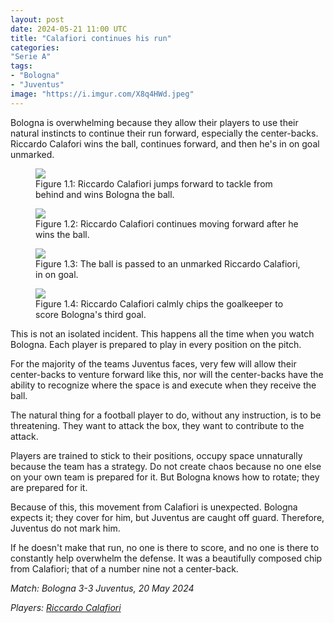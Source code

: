 ```yaml
---
layout: post
date: 2024-05-21 11:00 UTC
title: "Calafiori continues his run"
categories:
"Serie A"
tags:
- "Bologna"
- "Juventus"
image: "https://i.imgur.com/X8q4HWd.jpeg"
---
```


Bologna is overwhelming because they allow their players to use their natural instincts to continue their run forward, especially the center-backs. Riccardo Calafori wins the ball, continues forward, and then he's in on goal unmarked.

<!---more---> 

<figure>
<img src="https://i.imgur.com/u7ZXG93.jpeg">
<figcaption> Figure 1.1: Riccardo Calafiori jumps forward to tackle from behind and wins Bologna the ball. </figcaption>
</figure> 

<figure>
<img src="https://i.imgur.com/z4235SU.jpeg">
<figcaption> Figure 1.2: Riccardo Calafiori continues moving forward after he wins the ball. </figcaption>
</figure> 

<figure>
<img src="https://i.imgur.com/X8q4HWd.jpeg">
<figcaption> Figure 1.3: The ball is passed to an unmarked Riccardo Calafiori, in on goal. </figcaption>
</figure> 

<figure>
<img src="https://i.imgur.com/5x6Mlpp.jpeg">
<figcaption> Figure 1.4: Riccardo Calafiori calmly chips the goalkeeper to score Bologna's third goal. </figcaption>
</figure> 

This is not an isolated incident. This happens all the time when you watch Bologna. Each player is prepared to play in every position on the pitch.

For the majority of the teams Juventus faces, very few will allow their center-backs to venture forward like this, nor will the center-backs have the ability to recognize where the space is and execute when they receive the ball.

The natural thing for a football player to do, without any instruction, is to be threatening. They want to attack the box, they want to contribute to the attack. 

Players are trained to stick to their positions, occupy space unnaturally because the team has a strategy. Do not create chaos because no one else on your own team is prepared for it. But Bologna knows how to rotate; they are prepared for it. 

Because of this, this movement from Calafiori is unexpected. Bologna expects it; they cover for him, but Juventus are caught off guard. Therefore, Juventus do not mark him. 

If he doesn't make that run, no one is there to score, and no one is there to constantly help overwhelm the defense. It was a beautifully composed chip from Calafiori; that of a number nine not a center-back.

*Match: Bologna 3-3 Juventus, 20 May 2024*

*Players: <a rel="nofollow noopener" target="_blank" href="https://fbref.com/en/players/aded8e6f/Riccardo-Calafiori?utm_medium=linker&amp;utm_source=fbref.com&amp;utm_campaign=2024-05-20_fb">Riccardo Calafiori</a>*